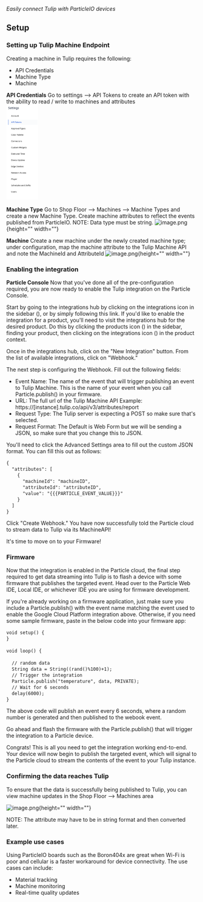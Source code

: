 
*Easily connect Tulip with ParticleIO devices*

## Setup

### Setting up Tulip Machine Endpoint
Creating a machine in Tulip requires the following:
* API Credentials
* Machine Type
* Machine

**API Credentials**
Go to settings --> API Tokens to create an API token with the ability to read / write to machines and attributes
<br/>
<img src="./images/api_token.png" height=250px width= auto>

**Machine Type**
Go to Shop Floor --> Machines --> Machine Types and create a new Machine Type. Create machine attributes to reflect the events published from ParticleIO. NOTE: Data type must be string. 
![image.png](https://cdn.document360.io/7c6ff534-cad3-4fc8-9583-912c4016362f/Images/Documentation/image%28204%29.png){height="" width=""}

**Machine**
Create a new machine under the newly created machine type; under configuration, map the machine attribute to the Tulip Machine API and note the MachineId and AttributeId
![image.png](https://cdn.document360.io/7c6ff534-cad3-4fc8-9583-912c4016362f/Images/Documentation/image%28205%29.png){height="" width=""}


### Enabling the integration
**Particle Console**
Now that you've done all of the pre-configuration required, you are now ready to enable the Tulip integration on the Particle Console.

Start by going to the integrations hub by clicking on the integrations icon in the sidebar (), or by simply following this link. If you'd like to enable the integration for a product, you'll need to visit the integrations hub for the desired product. Do this by clicking the products icon () in the sidebar, finding your product, then clicking on the integrations icon () in the product context.

Once in the integrations hub, click on the "New Integration" button. From the list of available integrations, click on "Webhook."


The next step is configuring the Webhook. Fill out the following fields:

* Event Name: The name of the event that will trigger publishing an event to Tulip Machine. This is the name of your event when you call Particle.publish() in your firmware.
* URL: The full url of the Tulip Machine API Example: https://[instance].tulip.co/api/v3/attributes/report
* Request Type: The Tulip server is expecting a POST so make sure that's selected.
* Request Format: The Default is Web Form but we will be sending a JSON, so make sure that you change this to JSON.


You'll need to click the Advanced Settings area to fill out the custom JSON format. You can fill this out as follows:

```
{
  "attributes": [
    {
      "machineId": "machineID",
      "attributeId": "attributeID",
      "value": "{{{PARTICLE_EVENT_VALUE}}}"
    }
  ]
}
```

Click "Create Webhook." You have now successfully told the Particle cloud to stream data to Tulip via its MachineAPI!

It's time to move on to your Firmware!

### Firmware
Now that the integration is enabled in the Particle cloud, the final step required to get data streaming into Tulip is to flash a device with some firmware that publishes the targeted event. Head over to the Particle Web IDE, Local IDE, or whichever IDE you are using for firmware development.

If you're already working on a firmware application, just make sure you include a Particle.publish() with the event name matching the event used to enable the Google Cloud Platform integration above. Otherwise, if you need some sample firmware, paste in the below code into your firmware app:

```
void setup() {
}

void loop() {

  // random data
  String data = String((rand()%100)+1); 
  // Trigger the integration
  Particle.publish("temperature", data, PRIVATE);
  // Wait for 6 seconds
  delay(6000);
}
```
The above code will publish an event every 6 seconds, where a random number is generated and then published to the webook event.

Go ahead and flash the firmware with the Particle.publish() that will trigger the integration to a Particle device.

Congrats! This is all you need to get the integration working end-to-end. Your device will now begin to publish the targeted event, which will signal to the Particle cloud to stream the contents of the event to your Tulip instance.

### Confirming the data reaches Tulip
To ensure that the data is successfully being published to Tulip, you can view machine updates in the Shop Floor --> Machines area

![image.png](https://cdn.document360.io/7c6ff534-cad3-4fc8-9583-912c4016362f/Images/Documentation/image%28202%29.png){height="" width=""}

NOTE: The attribute may have to be in string format and then converted later.

### Example use cases
Using ParticleIO boards such as the Boron404x are great when Wi-Fi is poor and cellular is a faster workaround for device connectivity. The use cases can include:
* Material tracking
* Machine monitoring
* Real-time quality updates
